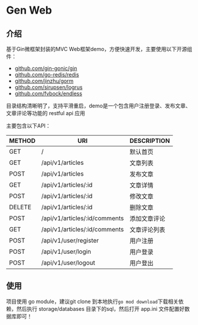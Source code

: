 # Gen Web

## 介绍
基于Gin微框架封装的MVC Web框架demo，方便快速开发，主要使用以下开源组件：

* [github.com/gin-gonic/gin](https://github.com/gin-gonic/gin)
* [github.com/go-redis/redis](https://github.com/go-redis/redis)
* [github.com/jinzhu/gorm](https://github.com/jinzhu/gorm)
* [github.com/sirupsen/logrus](https://github.com/sirupsen/logrus)
* [github.com/fvbock/endless](https://github.com/fvbock/endless)

目录结构清晰明了，支持平滑重启，demo是一个包含用户注册登录、发布文章、文章评论等功能的 restful api 应用

主要包含以下API：

|METHOD|URI|DESCRIPTION|
|---|---|---|
|GET|/|默认首页
|GET|/api/v1/articles|文章列表
|POST|/api/v1/articles|发布文章
|GET|/api/v1/articles/:id|文章详情
|POST|/api/v1/articles/:id|修改文章
|DELETE|/api/v1/articles/:id|删除文章
|POST|/api/v1/articles/:id/comments|添加文章评论
|GET|/api/v1/articles/:id/comments|文章评论列表
|POST|/api/v1/user/register|用户注册
|POST|/api/v1/user/login|用户登录
|POST|/api/v1/user/logout|用户登出

## 使用
项目使用 go module，建议git clone 到本地执行```go mod download```下载相关依赖，然后执行 storage/databases 目录下的sql，然后打开 app.ini 文件配置好数据库即可！
